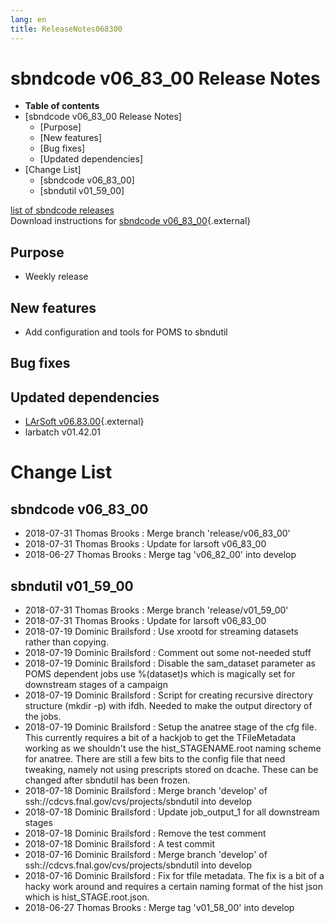 ```yaml
---
lang: en
title: ReleaseNotes068300
---
```




sbndcode v06\_83\_00 Release Notes
======================================================================================

-   **Table of contents**
-   [sbndcode v06\_83\_00 Release
    Notes]
    -   [Purpose]
    -   [New features]
    -   [Bug fixes]
    -   [Updated dependencies]
-   [Change List]
    -   [sbndcode v06\_83\_00]
    -   [sbndutil v01\_59\_00]

[list of sbndcode
releases](List_of_SBND_code_releases.html)\
Download instructions for [sbndcode
v06\_83\_00](http://scisoft.fnal.gov/scisoft/bundles/sbnd/v06_83_00/sbndcode-v06_83_00.html){.external}



Purpose
----------------------------------

-   Weekly release



New features
--------------------------------------------

-   Add configuration and tools for POMS to sbndutil



Bug fixes
--------------------------------------



Updated dependencies
------------------------------------------------------------

-   [LArSoft
    v06.83.00](https://cdcvs.fnal.gov/redmine/projects/larsoft/wiki/ReleaseNotes068300){.external}
-   larbatch v01.42.01



Change List
==========================================



sbndcode v06\_83\_00
----------------------------------------------------------

-   2018-07-31 Thomas Brooks : Merge branch \'release/v06\_83\_00\'
-   2018-07-31 Thomas Brooks : Update for larsoft v06\_83\_00
-   2018-06-27 Thomas Brooks : Merge tag \'v06\_82\_00\' into develop



sbndutil v01\_59\_00
----------------------------------------------------------

-   2018-07-31 Thomas Brooks : Merge branch \'release/v01\_59\_00\'
-   2018-07-31 Thomas Brooks : Update for larsoft v06\_83\_00
-   2018-07-19 Dominic Brailsford : Use xrootd for streaming datasets
    rather than copying.
-   2018-07-19 Dominic Brailsford : Comment out some not-needed stuff
-   2018-07-19 Dominic Brailsford : Disable the sam\_dataset parameter
    as POMS dependent jobs use %(dataset)s which is magically set for
    downstream stages of a campaign
-   2018-07-19 Dominic Brailsford : Script for creating recursive
    directory structure (mkdir -p) with ifdh. Needed to make the output
    directory of the jobs.
-   2018-07-19 Dominic Brailsford : Setup the anatree stage of the cfg
    file. This currently requires a bit of a hackjob to get the
    TFileMetadata working as we shouldn\'t use the hist\_STAGENAME.root
    naming scheme for anatree. There are still a few bits to the config
    file that need tweaking, namely not using prescripts stored on
    dcache. These can be changed after sbndutil has been frozen.
-   2018-07-18 Dominic Brailsford : Merge branch \'develop\' of
    ssh://cdcvs.fnal.gov/cvs/projects/sbndutil into develop
-   2018-07-18 Dominic Brailsford : Update job\_output\_1 for all
    downstream stages
-   2018-07-18 Dominic Brailsford : Remove the test comment
-   2018-07-18 Dominic Brailsford : A test commit
-   2018-07-16 Dominic Brailsford : Merge branch \'develop\' of
    ssh://cdcvs.fnal.gov/cvs/projects/sbndutil into develop
-   2018-07-16 Dominic Brailsford : Fix for tfile metadata. The fix is a
    bit of a hacky work around and requires a certain naming format of
    the hist json which is hist\_STAGE.root.json.
-   2018-06-27 Thomas Brooks : Merge tag \'v01\_58\_00\' into develop
